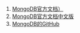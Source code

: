 1. [MongoDB官方文档）](https://docs.mongodb.com/)
2. [MongoDB官方文档中文版](http://www.mongoing.com/docs/introduction.html)
3. [MongoDB的GitHub](https://github.com/mongodb/mongo)
